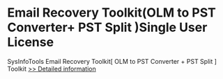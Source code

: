 # Email Recovery Toolkit(OLM to PST Converter+ PST Split )Single User License
SysInfoTools Email Recovery Toolkit[ OLM to PST Converter + PST Split ] Toolkit
[>> Detailed information](https://secure.shareit.com/shareit/product.html?productid=300725579&affiliateid=200057808)